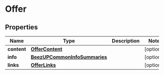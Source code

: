 
# Offer

## Properties
Name | Type | Description | Notes
------------ | ------------- | ------------- | -------------
**content** | [**OfferContent**](OfferContent.md) |  |  [optional]
**info** | [**BeezUPCommonInfoSummaries**](BeezUPCommonInfoSummaries.md) |  |  [optional]
**links** | [**OfferLinks**](OfferLinks.md) |  |  [optional]



